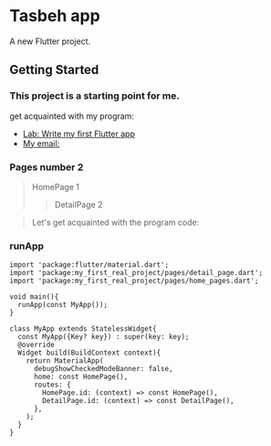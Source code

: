 # Tasbeh app

A new Flutter project.

## Getting Started

### This project is a starting point for me.

get acquainted with my program:

- [Lab: Write my first Flutter app](https://github.com/xurshid20222/my_first_real_project/edit/master/README.md)
- [My email: ](yusuvaliyevx@gmail.com)

### Pages number 2

> HomePage 1
>>DetailPage 2

> Let's get acquainted with the program code:

### runApp
```flutter
import 'package:flutter/material.dart';
import 'package:my_first_real_project/pages/detail_page.dart';
import 'package:my_first_real_project/pages/home_pages.dart';

void main(){
  runApp(const MyApp());
}

class MyApp extends StatelessWidget{
  const MyApp({Key? key}) : super(key: key);
  @override
  Widget build(BuildContext context){
    return MaterialApp(
      debugShowCheckedModeBanner: false,
      home: const HomePage(),
      routes: {
        HomePage.id: (context) => const HomePage(),
        DetailPage.id: (context) => const DetailPage(),
      },
    );
  }
}
```